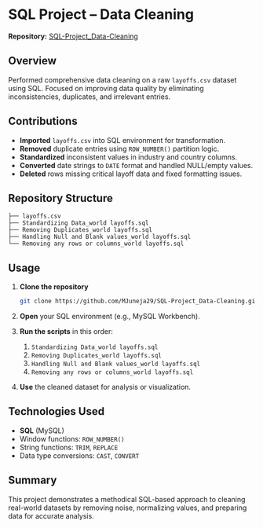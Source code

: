 # SQL Project – Data Cleaning

**Repository:** [SQL-Project_Data-Cleaning](https://github.com/MJuneja29/SQL-Project_Data-Cleaning)

## Overview
Performed comprehensive data cleaning on a raw `layoffs.csv` dataset using SQL. Focused on improving data quality by eliminating inconsistencies, duplicates, and irrelevant entries.

## Contributions
- **Imported** `layoffs.csv` into SQL environment for transformation.
- **Removed** duplicate entries using `ROW_NUMBER()` partition logic.
- **Standardized** inconsistent values in industry and country columns.
- **Converted** date strings to `DATE` format and handled NULL/empty values.
- **Deleted** rows missing critical layoff data and fixed formatting issues.

## Repository Structure
```plaintext
├── layoffs.csv
├── Standardizing Data_world layoffs.sql
├── Removing Duplicates_world layoffs.sql
├── Handling Null and Blank values_world layoffs.sql
└── Removing any rows or columns_world layoffs.sql
```
## Usage
1. **Clone the repository**
   ```bash
   git clone https://github.com/MJuneja29/SQL-Project_Data-Cleaning.git

2. **Open** your SQL environment (e.g., MySQL Workbench).  

3. **Run the scripts** in this order:  
   1. `Standardizing Data_world layoffs.sql`  
   2. `Removing Duplicates_world layoffs.sql`  
   3. `Handling Null and Blank values_world layoffs.sql`  
   4. `Removing any rows or columns_world layoffs.sql`  

4. **Use** the cleaned dataset for analysis or visualization.  

## Technologies Used
- **SQL** (MySQL)  
- Window functions: `ROW_NUMBER()`  
- String functions: `TRIM`, `REPLACE`  
- Data type conversions: `CAST`, `CONVERT`  

## Summary
This project demonstrates a methodical SQL-based approach to cleaning real-world datasets by removing noise, normalizing values, and preparing data for accurate analysis.
